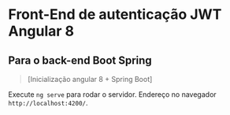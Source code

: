 # Front-End de autenticação JWT Angular 8

## Para o back-end Boot Spring

> [Inicialização angular 8 + Spring Boot] 

Execute `ng serve` para rodar o servidor. Endereço no navegador `http://localhost:4200/`.
